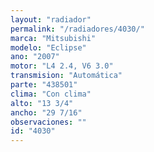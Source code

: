 ```yaml
---
layout: "radiador"
permalink: "/radiadores/4030/"
marca: "Mitsubishi"
modelo: "Eclipse"
ano: "2007"
motor: "L4 2.4, V6 3.0"
transmision: "Automática"
parte: "438501"
clima: "Con clima"
alto: "13 3/4"
ancho: "29 7/16"
observaciones: ""
id: "4030"
---
```



